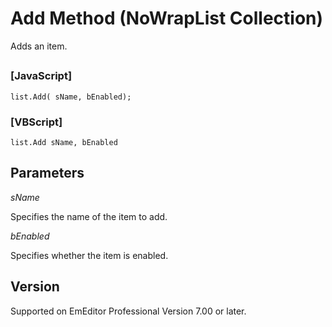 # Add Method (NoWrapList Collection)

Adds an item.

## 

### \[JavaScript\]

```
list.Add( sName, bEnabled);
```

### \[VBScript\]

```
list.Add sName, bEnabled
```

## Parameters

_sName_

Specifies the name of the item to add.

_bEnabled_

Specifies whether the item is enabled.

## Version

Supported on EmEditor Professional Version 7.00 or later.
